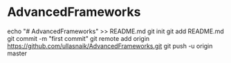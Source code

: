 # AdvancedFrameworks

echo "# AdvancedFrameworks" >> README.md
git init
git add README.md
git commit -m "first commit"
git remote add origin https://github.com/ullasnaik/AdvancedFrameworks.git
git push -u origin master
